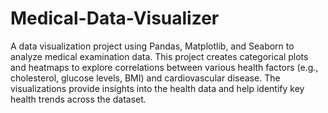# Medical-Data-Visualizer
A data visualization project using Pandas, Matplotlib, and Seaborn to analyze medical examination data. This project creates categorical plots and heatmaps to explore correlations between various health factors (e.g., cholesterol, glucose levels, BMI) and cardiovascular disease. The visualizations provide insights into the health data and help identify key health trends across the dataset.
